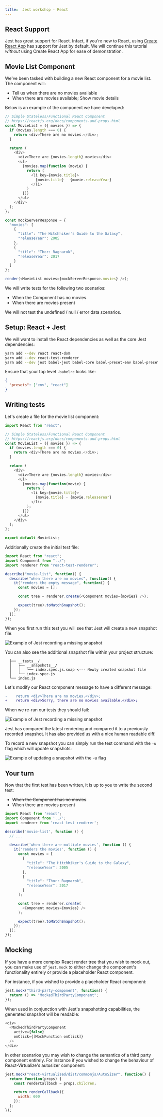 ```yaml
---
title:  Jest workshop - React
---
```


## React Support

Jest has great support for React. Infact, if you're new to React, using [Create React App](https://github.com/facebook/create-react-app)
has support for Jest by default. We will continue this tutorial _without_ using Create React App for ease of demonstration.

## Movie List Component

We've been tasked with building a new React component for a movie list.
The component will:

* Tell us when there are no movies available
* When there are movies available; Show movie details

Below is an example of the component we have developed:

```javascript
// Simple Stateless/Functional React Component
// https://reactjs.org/docs/components-and-props.html
const MovieList = ({ movies }) => {
  if (movies.length === 0) {
    return <div>There are no movies.</div>;
  }

  return (
    <div>
      <div>There are {movies.length} movies</div>
      <ul>
        {movies.map(function (movie) {
          return (
            <li key={movie.title}>
              {movie.title} - {movie.releaseYear}
            </li>
          )
        })}
      </ul>
    </div>
  );
};

const mockServerResponse = {
  "movies": [
    {
      "title": "The Hitchhiker's Guide to the Galaxy",
      "releaseYear": 2005
    },
    {
      "title": "Thor: Ragnarok",
      "releaseYear": 2017
    }
  ]
};

render(<MovieList movies={mockServerResponse.movies} />);
```

We will write tests for the following two scenarios:

* When the Component has no movies
* When there are movies present

We will not test the undefined / null / error data scenarios.

## Setup: React + Jest

We will want to install the React dependencies as well as the core Jest dependencies:

```bash
yarn add --dev react react-dom
yarn add --dev react-test-renderer
yarn add --dev jest babel-jest babel-core babel-preset-env babel-preset-react
```

Ensure that your top level `.babelrc` looks like:

```json
{
  "presets": ["env", "react"]
}
```

## Writing tests

Let's create a file for the movie list component:

```javascript {"title": "src/movie-list/index.js"}
import React from "react";

// Simple Stateless/Functional React Component
// https://reactjs.org/docs/components-and-props.html
const MovieList = ({ movies }) => {
  if (movies.length === 0) {
    return <div>There are no movies.</div>;
  }

  return (
    <div>
      <div>There are {movies.length} movies</div>
      <ul>
        {movies.map(function(movie) {
          return (
            <li key={movie.title}>
              {movie.title} - {movie.releaseYear}
            </li>
          );
        })}
      </ul>
    </div>
  );
};

export default MovieList;
```

Additionally create the initial test file:

```javascript {"title": "src/movie-list/__tests__/index.spec.js"}
import React from "react";
import Component from "../";
import renderer from "react-test-renderer";

describe("movie-list", function() {
  describe("when there are no movies", function() {
    it("renders the empty message", function() {
      const movies = [];

      const tree = renderer.create(<Component movies={movies} />);

      expect(tree).toMatchSnapshot();
    });
  });
});
```

When you first run this test you will see that Jest will create a new snapshot file:

![](./recording-snapshot.png "Example of Jest recording a missing snapshot")

You can also see the additional snapshot file within your project structure:

```file-structure
  ├── __tests__/
  │   ├── __snapshots__/
  │   │   └── index.spec.js.snap <--- Newly created snapshot file
  │   └── index.spec.js
  └── index.js
```

Let's modify our React component message to have a different message:

```diff {"title": "src/movie-list/index.js"}
-    return <div>There are no movies.</div>;
+    return <div>Sorry, there are no movies available.</div>;
```

When we re-run our tests they should fail:

![](./recording-snapshot-failure.png "Example of Jest recording a missing snapshot")

Jest has compared the latest rendering and compared it to a previously recorded snapshot.
It has also provided us with a nice human readable diff.

To record a new snapshot you can simply run the test command with the `-u` flag which will update snapshots:

![](./record-snapshot-updated.png "Example of updating a snapshot with the -u flag")

## Your turn

Now that the first test has been written, it is up to you to write the second test:

* ~~When the Component has no movies~~
* When there are movies present

```javascript {"hasSpoilers": true}
import React from 'react';
import Component from '../';
import renderer from 'react-test-renderer';

describe('movie-list', function () {
  // ...

  describe('when there are multiple movies', function () {
    it('renders the movies', function () {
      const movies = [
        {
          "title": "The Hitchhiker's Guide to the Galaxy",
          "releaseYear": 2005
        },
        {
          "title": "Thor: Ragnarok",
          "releaseYear": 2017
        }
      ];

      const tree = renderer.create(
        <Component movies={movies} />
      );

      expect(tree).toMatchSnapshot();
    });
  });
});
```

## Mocking

If you have a more complex React render tree that you wish to mock out, you can make use of `jest.mock` to either
change the component's functionality entirely or provide a placeholder React component.

For instance, if you wished to provide a placeholder React component:

```javascript
jest.mock("third-party-component", function() {
  return () => "MockedThirdPartyComponent";
});
```

When used in conjunction with Jest's snapshotting capabilities, the generated snapshot will be readable:

```javascript
<div>
  <MockedThirdPartyComponent
    active={false}
    onClick={[MockFunction onClick]}
  />
</div>
```

In other scenarios you may wish to change the semantics of a third party component entirely. For instance if you wished
to change the behaviour of React-Virtualize's autosizer component:

```javascript
jest.mock("react-virtualized/dist/commonjs/AutoSizer", function() {
  return function(props) {
    const renderCallback = props.children;

    return renderCallback({
      width: 600
    });
  };
});
```
